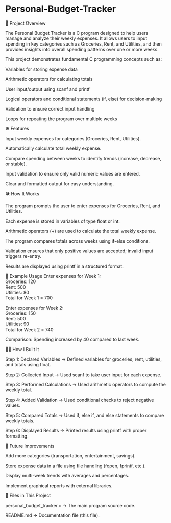 # Personal-Budget-Tracker

📌 Project Overview

The Personal Budget Tracker is a C program designed to help users manage and analyze their weekly expenses. It allows users to input spending in key categories such as Groceries, Rent, and Utilities, and then provides insights into overall spending patterns over one or more weeks.

This project demonstrates fundamental C programming concepts such as:

Variables for storing expense data

Arithmetic operators for calculating totals

User input/output using scanf and printf

Logical operators and conditional statements (if, else) for decision-making

Validation to ensure correct input handling

Loops for repeating the program over multiple weeks

⚙️ Features

Input weekly expenses for categories (Groceries, Rent, Utilities).

Automatically calculate total weekly expense.

Compare spending between weeks to identify trends (increase, decrease, or stable).

Input validation to ensure only valid numeric values are entered.

Clear and formatted output for easy understanding.

🛠 How It Works

The program prompts the user to enter expenses for Groceries, Rent, and Utilities.

Each expense is stored in variables of type float or int.

Arithmetic operators (+) are used to calculate the total weekly expense.

The program compares totals across weeks using if-else conditions.

Validation ensures that only positive values are accepted; invalid input triggers re-entry.

Results are displayed using printf in a structured format.

📖 Example Usage
Enter expenses for Week 1:  
Groceries: 120  
Rent: 500  
Utilities: 80  
Total for Week 1 = 700

Enter expenses for Week 2:  
Groceries: 150  
Rent: 500  
Utilities: 90  
Total for Week 2 = 740

Comparison: Spending increased by 40 compared to last week.

🧑‍💻 How I Built It

Step 1: Declared Variables → Defined variables for groceries, rent, utilities, and totals using float.

Step 2: Collected Input → Used scanf to take user input for each expense.

Step 3: Performed Calculations → Used arithmetic operators to compute the weekly total.

Step 4: Added Validation → Used conditional checks to reject negative values.

Step 5: Compared Totals → Used if, else if, and else statements to compare weekly totals.

Step 6: Displayed Results → Printed results using printf with proper formatting.

🚀 Future Improvements

Add more categories (transportation, entertainment, savings).

Store expense data in a file using file handling (fopen, fprintf, etc.).

Display multi-week trends with averages and percentages.

Implement graphical reports with external libraries.

📂 Files in This Project

personal_budget_tracker.c → The main program source code.

README.md → Documentation file (this file).
